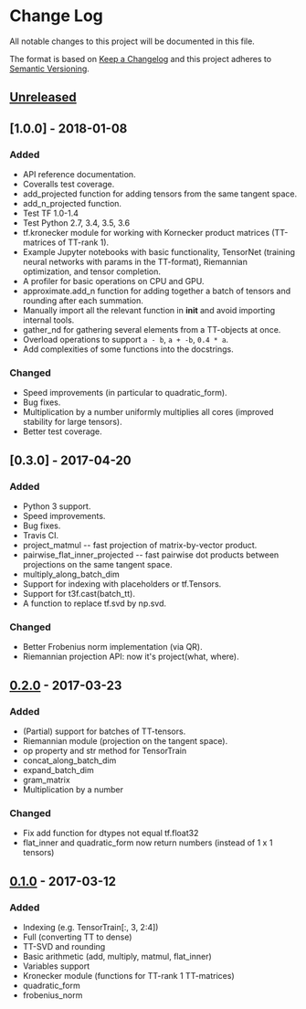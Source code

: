 # Change Log
All notable changes to this project will be documented in this file.

The format is based on [Keep a Changelog](http://keepachangelog.com/)
and this project adheres to [Semantic Versioning](http://semver.org/).

## [Unreleased]

## [1.0.0] - 2018-01-08
### Added
- API reference documentation.
- Coveralls test coverage.
- add_projected function for adding tensors from the same tangent space.
- add_n_projected function.
- Test TF 1.0-1.4
- Test Python 2.7, 3.4, 3.5, 3.6
- tf.kronecker module for working with Kornecker product matrices (TT-matrices of TT-rank 1).
- Example Jupyter notebooks with basic functionality, TensorNet (training neural networks with params in the TT-format), Riemannian optimization, and tensor completion.
- A profiler for basic operations on CPU and GPU.
- approximate.add_n function for adding together a batch of tensors and rounding after each summation.
- Manually import all the relevant function in __init__ and avoid importing internal tools.
- gather_nd for gathering several elements from a TT-objects at once.
- Overload operations to support `a - b`, `a + -b`, `0.4 * a`.
- Add complexities of some functions into the docstrings.

### Changed
- Speed improvements (in particular to quadratic_form).
- Bug fixes.
- Multiplication by a number uniformly multiplies all cores (improved stability for large tensors).
- Better test coverage.

## [0.3.0] - 2017-04-20
### Added
- Python 3 support.
- Speed improvements.
- Bug fixes.
- Travis CI.
- project_matmul -- fast projection of matrix-by-vector product.
- pairwise_flat_inner_projected -- fast pairwise dot products between projections on the same tangent space.
- multiply_along_batch_dim
- Support for indexing with placeholders or tf.Tensors.
- Support for t3f.cast(batch_tt).
- A function to replace tf.svd by np.svd.

### Changed
- Better Frobenius norm implementation (via QR).
- Riemannian projection API: now it's project(what, where). 


## [0.2.0] - 2017-03-23
### Added
- (Partial) support for batches of TT-tensors.
- Riemannian module (projection on the tangent space).
- op property and str method for TensorTrain
- concat_along_batch_dim
- expand_batch_dim
- gram_matrix
- Multiplication by a number

### Changed
- Fix add function for dtypes not equal tf.float32
- flat_inner and quadratic_form now return numbers (instead of 1 x 1 tensors)

## [0.1.0] - 2017-03-12
### Added
- Indexing (e.g. TensorTrain[:, 3, 2:4])
- Full (converting TT to dense)
- TT-SVD and rounding
- Basic arithmetic (add, multiply, matmul, flat_inner)
- Variables support
- Kronecker module (functions for TT-rank 1 TT-matrices)
- quadratic_form
- frobenius_norm

[Unreleased]: https://github.com/Bihaqo/t3f/compare/master...develop
[0.2.0]: https://github.com/Bihaqo/t3f/compare/0.1.0...0.2.0
[0.1.0]: https://github.com/Bihaqo/t3f/compare/f24409508...0.1.0
